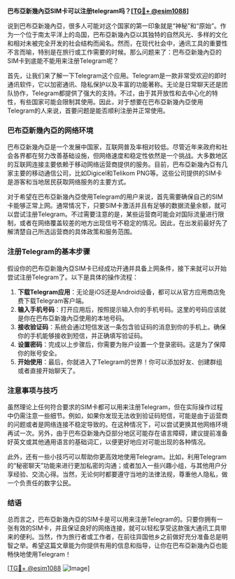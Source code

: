 **巴布亞新幾內亞SIM卡可以注册telegram吗？[[TG💪+ @esim1088](https://t.me/s/esim1088)]**

说到巴布亞新幾內亞，很多人可能对这个国家的第一印象就是“神秘”和“原始”。作为一个位于南太平洋上的岛国，巴布亞新幾內亞以其独特的自然风光、多样的文化和相对未被完全开发的社会结构而闻名。然而，在现代社会中，通讯工具的重要性不言而喻，特别是在旅行或工作需要的时候。那么问题来了：巴布亞新幾內亞的SIM卡到底能不能用来注册Telegram呢？

首先，让我们来了解一下Telegram这个应用。Telegram是一款非常受欢迎的即时通讯软件，它以加密通讯、隐私保护以及丰富的功能著称。无论是日常聊天还是团队协作，Telegram都提供了强大的支持。不过，由于其开放性和去中心化的特性，有些国家可能会限制其使用。因此，对于想要在巴布亞新幾內亞使用Telegram的人来说，首要问题是能否顺利注册并正常使用。

### 巴布亞新幾內亞的网络环境

巴布亞新幾內亞是一个发展中国家，互联网普及率相对较低。尽管近年来政府和社会各界都在努力改善基础设施，但网络速度和稳定性依然是一个挑战。大多数地区的互联网连接主要依赖于移动网络运营商提供的服务。目前，巴布亞新幾內亞有几家主要的移动通信公司，比如Digicel和Telikom PNG等。这些公司提供的SIM卡是游客和当地居民获取网络服务的主要方式。

对于希望在巴布亞新幾內亞使用Telegram的用户来说，首先需要确保自己的SIM卡能够正常上网。通常情况下，只要SIM卡激活并且有足够的数据流量余额，就可以尝试注册Telegram。不过需要注意的是，某些运营商可能会对国际流量进行限制，或者在网络覆盖较差的地方出现信号不稳定的情况。因此，在出发前最好先了解清楚自己所选运营商的具体政策和服务范围。

### 注册Telegram的基本步骤

假设你的巴布亞新幾內亞SIM卡已经成功开通并具备上网条件，接下来就可以开始尝试注册Telegram了。以下是具体的操作流程：

1. **下载Telegram应用**：无论是iOS还是Android设备，都可以从官方应用商店免费下载Telegram客户端。
2. **输入手机号码**：打开应用后，按照提示输入你的手机号码。这里的号码应该就是你在巴布亞新幾內亞使用的本地号码。
3. **接收验证码**：系统会通过短信发送一条包含验证码的消息到你的手机上。确保你的手机能够接收到短信，并正确填写验证码。
4. **设置密码**：完成以上步骤后，你需要为账户设置一个登录密码。这是为了保障你的账号安全。
5. **开始使用**：最后，你就进入了Telegram的世界！你可以添加好友、创建群组或者直接开始聊天了。

### 注意事项与技巧

虽然理论上任何符合要求的SIM卡都可以用来注册Telegram，但在实际操作过程中仍需注意一些细节。例如，如果你发现无法收到验证码短信，可能是由于运营商的问题或者是网络连接不稳定导致的。在这种情况下，可以尝试更换其他网络环境再试一次。另外，由于巴布亞新幾內亞部分地区可能存在语言障碍，建议提前准备好英文或其他通用语言的基础词汇，以便更好地应对可能出现的各种情况。

此外，还有一些小技巧可以帮助你更高效地使用Telegram。比如，利用Telegram的“秘密聊天”功能来进行更加私密的沟通；或者加入一些兴趣小组，与其他用户分享经验、交流心得。当然，无论何时都要遵守当地的法律法规，尊重他人隐私，做一个负责任的数字公民。

### 结语

总而言之，巴布亞新幾內亞的SIM卡是可以用来注册Telegram的。只要你拥有一张有效的SIM卡，并且保证良好的网络连接，就可以轻松享受这款强大通讯工具带来的便利。当然，作为旅行者或工作者，在前往异国他乡之前做好充分准备总是明智之举。希望这篇文章能为你提供有用的信息和指导，让你在巴布亞新幾內亞也能畅快地使用Telegram！

[[TG💪+ @esim1088](https://t.me/s/esim1088) ![Image](https://i.postimg.cc/4NQfJmqS/Snipaste-2025-05-13-00-14-12.png)]